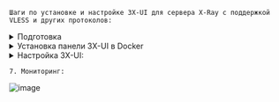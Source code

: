 `Шаги по установке и настройке 3X-UI для сервера X-Ray с поддержкой VLESS и других протоколов:`
<details>
<summary>Подготовка</summary>

`1. Выбор домена для маскировки:`
   - Найдите подходящий иностранный сервер, который не заблокирован Роскомнадзором и поддерживает TLSv1.3 и HTTP/2.
   - Убедитесь, что у сервера есть статическая главная страница без редиректов.

`2. Подготовка сервера:`
   - Установите Docker на ваш VPS, если он ещё не установлен.
   - Убедитесь, что ваш VPS имеет статический публичный IP-адрес.
</details>





<details>
  <summary>Установка панели 3X-UI в Docker</summary>

#### Установка

1 Устанавливаем докер:

   ```sh
   bash <(curl -sSL https://get.docker.com)
   ```

2. Клонируем Repository:

   ```sh
   git clone https://github.com/MHSanaei/3x-ui.git
   cd 3x-ui
   ```

3. Запускаем docker-compose

   ```sh
   docker compose up -d
   ```

   ```sh
   docker run -itd \
      -e XRAY_VMESS_AEAD_FORCED=false \
      -v $PWD/db/:/etc/x-ui/ \
      -v $PWD/cert/:/root/cert/ \
      --network=host \
      --restart=unless-stopped \
      --name 3x-ui \
      ghcr.io/mhsanaei/3x-ui:latest
   ```

`Обновление до последней версии`

   ```sh
    cd 3x-ui
    docker compose down
    docker compose pull 3x-ui
    docker compose up -d
   ```


Удаление 3x-ui из docker

   ```sh
    docker stop 3x-ui
    docker rm 3x-ui
    cd --
    rm -r 3x-ui
   ```

</details>
<details>
<summary> Настройка 3X-UI:</summary>
   осталось - настроить ее:

Для 3X-UI идем браузером по адресу http://yourserverip:2053/panel/, где yourserverip - IP-адрес вашего сервера или доменное имя, если оно у вас есть и настроено (обратите внимание, протокол http://, а не https://).

Логинимся под стандартными реквизитами admin/admin и видим панель управления:

![image](https://github.com/sakol86/my_guides/assets/86907205/4b6ce615-f9ad-4eae-ba75-fbbe936597c7)


`4.1 Обязательно Переходим в Настройки панели и там:`

- Изменить порт на котором работает панель со стандартного 2053 на какой-нибудь другой (лучше всего где-нибудь в верхнем конце диапазона, до 65535) ;

Дополнительно Не обязательно:
- Изменить корневой путь URL-адреса панели с / на что-то  /secretpanel/

![image](https://github.com/sakol86/my_guides/assets/86907205/b82201b4-4576-4de3-be89-74a86fb31077)


на вкладке "Настройки безопасности" изменить стандартный админский пароль на свой:

![image](https://github.com/sakol86/my_guides/assets/86907205/b9fb3818-6bbb-4b7d-a680-784c5cc5b2f8)


`5. Настройка маскировки(Vless):`

  [скрин vl4](https://downloader.disk.yandex.ru/preview/c2e40ca6bfd6122a94164f4aa9584999f111b4a2bc2c1c11ba6af8645b281e85/662cf995/HlnUSckG2n_UPColvw_7xyoeQ_yhELpCREq4Nyw4cBUlqgXX41-O8WVMM5j_TBFBh1iMx91DkwNNQ414uxAsGw%3D%3D?uid=0&filename=vl4%20%282%29.png&disposition=inline&hash=&limit=0&content_type=image%2Fpng&owner_uid=0&tknv=v2&size=2048x2048)

 `Примечание` - любое название;
`Протокол` - "vless",
`Listening IP`  - оставляем пустым;
"Порт" -  ставим 443;

`5.1 Добавление Пользователя:`

![image](https://github.com/sakol86/my_guides/assets/86907205/dda5a4e6-16c4-40ac-bcce-71c7d72f6471)
![image](https://github.com/sakol86/my_guides/assets/86907205/217e2e52-3375-43ee-bfbe-905fc2364f43)

`6. Подключение:`

Нажав на значок QR-кода, панель покажет QR-код, который можно отсканировать камерой в мобильных клиентах (v2rayNG или Nekobox на Android, Wings X/FoXray или Shadowrocket на iOS).

![image](https://github.com/sakol86/my_guides/assets/86907205/b7c12b66-4c50-461d-8149-8735db30720c)
</details>



`7. Мониторинг:`

   ![image](https://github.com/sakol86/my_guides/assets/86907205/7ca86bc6-8b39-4555-adf8-978ab3660de3)
